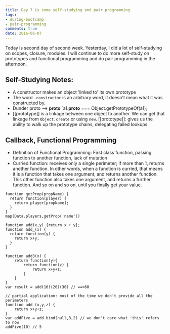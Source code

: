 ```yaml
---
title: Day 7 is some self-studying and pair programming
tags: 
- during-bootcamp
- pair-programming
comments: true
date: 2016-06-07
---
```


Today is second day of second week. Yesterday, I did a lot of self-studying on scopes, closure, modules. I will continue to do more self-study on prototypes and functional programming and do pair programming in the afternoon.  

Self-Studying Notes:
-----------------------
* A constructor makes an object 'linked to' its own prototype
* The word `.constructor` is an arbitrary word, it doesn't mean what it was constructed by. 
* Dunder proto  --> __proto__  `a1.__proto__ === Object.getPrototypeOf(a1);
* [[prototype]] is a linkage between one object to another. We can get that linkage from `Object.create` or using `new`. [[prototype]]: gives us the ability to walk up the prototype chains, delegating failed lookups.

Callback, Functional Programming
-------------------------------
* Definition of Functional Programming: First class function, passing function to another function, lack of mutation
* Curried function: receives only a single perimeter; if more than 1, returns another function. In other words, when a function is curried, that means it is a function that takes one argument, and returns another function. This other function also takes one argument, and returns a further function. And so on and so on, until you finally get your value.

```
function getProp(propName) {
  return function(player) {
    return player[propName];
  }
}
map(Data.players,getProp('name'))
```
```
function add(x,y) {return x + y};
function add_(x) {
  return function(y) {
    return x+y;
  }
}
```
```
function add3(x) {
	return function(y){
		return function(z) {
			return x+y+z;
		}
	}
}
var result = add(10)(20)(30) // ==>60
```

```
// partial application: most of the time we don't provide all the perimeters
function add (x,y,z) {
	return x+y+z;
}
var addFive = add.bind(null,3,2) // we don't care what 'this' refers to now
addFive(10) // 5

```